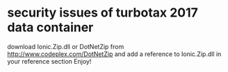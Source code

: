# security issues of turbotax 2017 data container
download Ionic.Zip.dll or DotNetZip from http://www.codeplex.com/DotNetZip and add a reference to Ionic.Zip.dll in your reference section
Enjoy!

